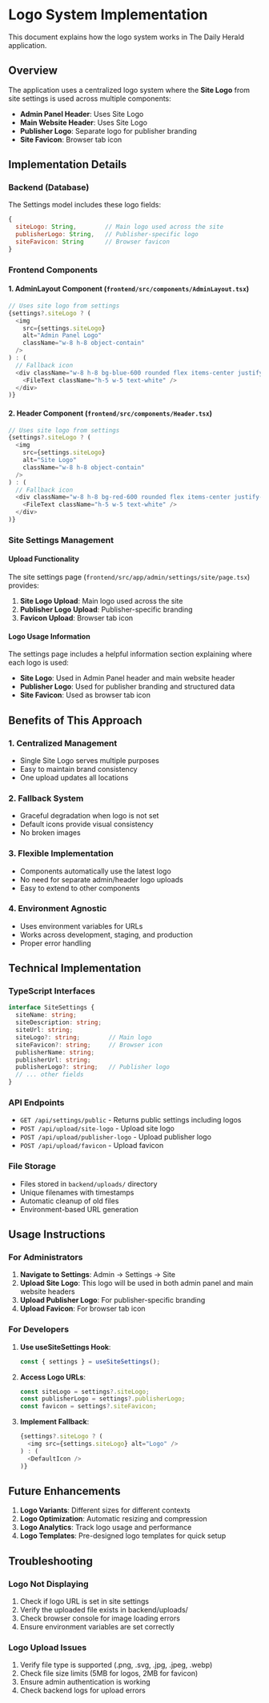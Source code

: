 # Logo System Implementation

This document explains how the logo system works in The Daily Herald application.

## Overview

The application uses a centralized logo system where the **Site Logo** from site settings is used across multiple components:

- **Admin Panel Header**: Uses Site Logo
- **Main Website Header**: Uses Site Logo  
- **Publisher Logo**: Separate logo for publisher branding
- **Site Favicon**: Browser tab icon

## Implementation Details

### Backend (Database)

The Settings model includes these logo fields:

```javascript
{
  siteLogo: String,        // Main logo used across the site
  publisherLogo: String,   // Publisher-specific logo
  siteFavicon: String      // Browser favicon
}
```

### Frontend Components

#### 1. AdminLayout Component (`frontend/src/components/AdminLayout.tsx`)

```javascript
// Uses site logo from settings
{settings?.siteLogo ? (
  <img 
    src={settings.siteLogo} 
    alt="Admin Panel Logo" 
    className="w-8 h-8 object-contain"
  />
) : (
  // Fallback icon
  <div className="w-8 h-8 bg-blue-600 rounded flex items-center justify-center">
    <FileText className="h-5 w-5 text-white" />
  </div>
)}
```

#### 2. Header Component (`frontend/src/components/Header.tsx`)

```javascript
// Uses site logo from settings
{settings?.siteLogo ? (
  <img 
    src={settings.siteLogo} 
    alt="Site Logo" 
    className="w-8 h-8 object-contain"
  />
) : (
  // Fallback icon
  <div className="w-8 h-8 bg-red-600 rounded flex items-center justify-center">
    <FileText className="h-5 w-5 text-white" />
  </div>
)}
```

### Site Settings Management

#### Upload Functionality

The site settings page (`frontend/src/app/admin/settings/site/page.tsx`) provides:

1. **Site Logo Upload**: Main logo used across the site
2. **Publisher Logo Upload**: Publisher-specific branding
3. **Favicon Upload**: Browser tab icon

#### Logo Usage Information

The settings page includes a helpful information section explaining where each logo is used:

- **Site Logo**: Used in Admin Panel header and main website header
- **Publisher Logo**: Used for publisher branding and structured data
- **Site Favicon**: Used as browser tab icon

## Benefits of This Approach

### 1. **Centralized Management**
- Single Site Logo serves multiple purposes
- Easy to maintain brand consistency
- One upload updates all locations

### 2. **Fallback System**
- Graceful degradation when logo is not set
- Default icons provide visual consistency
- No broken images

### 3. **Flexible Implementation**
- Components automatically use the latest logo
- No need for separate admin/header logo uploads
- Easy to extend to other components

### 4. **Environment Agnostic**
- Uses environment variables for URLs
- Works across development, staging, and production
- Proper error handling

## Technical Implementation

### TypeScript Interfaces

```typescript
interface SiteSettings {
  siteName: string;
  siteDescription: string;
  siteUrl: string;
  siteLogo?: string;        // Main logo
  siteFavicon?: string;     // Browser icon
  publisherName: string;
  publisherUrl: string;
  publisherLogo?: string;   // Publisher logo
  // ... other fields
}
```

### API Endpoints

- `GET /api/settings/public` - Returns public settings including logos
- `POST /api/upload/site-logo` - Upload site logo
- `POST /api/upload/publisher-logo` - Upload publisher logo
- `POST /api/upload/favicon` - Upload favicon

### File Storage

- Files stored in `backend/uploads/` directory
- Unique filenames with timestamps
- Automatic cleanup of old files
- Environment-based URL generation

## Usage Instructions

### For Administrators

1. **Navigate to Settings**: Admin → Settings → Site
2. **Upload Site Logo**: This logo will be used in both admin panel and main website headers
3. **Upload Publisher Logo**: For publisher-specific branding
4. **Upload Favicon**: For browser tab icon

### For Developers

1. **Use useSiteSettings Hook**: 
   ```javascript
   const { settings } = useSiteSettings();
   ```

2. **Access Logo URLs**:
   ```javascript
   const siteLogo = settings?.siteLogo;
   const publisherLogo = settings?.publisherLogo;
   const favicon = settings?.siteFavicon;
   ```

3. **Implement Fallback**:
   ```javascript
   {settings?.siteLogo ? (
     <img src={settings.siteLogo} alt="Logo" />
   ) : (
     <DefaultIcon />
   )}
   ```

## Future Enhancements

1. **Logo Variants**: Different sizes for different contexts
2. **Logo Optimization**: Automatic resizing and compression
3. **Logo Analytics**: Track logo usage and performance
4. **Logo Templates**: Pre-designed logo templates for quick setup

## Troubleshooting

### Logo Not Displaying
1. Check if logo URL is set in site settings
2. Verify the uploaded file exists in backend/uploads/
3. Check browser console for image loading errors
4. Ensure environment variables are set correctly

### Logo Upload Issues
1. Verify file type is supported (.png, .svg, .jpg, .jpeg, .webp)
2. Check file size limits (5MB for logos, 2MB for favicon)
3. Ensure admin authentication is working
4. Check backend logs for upload errors 